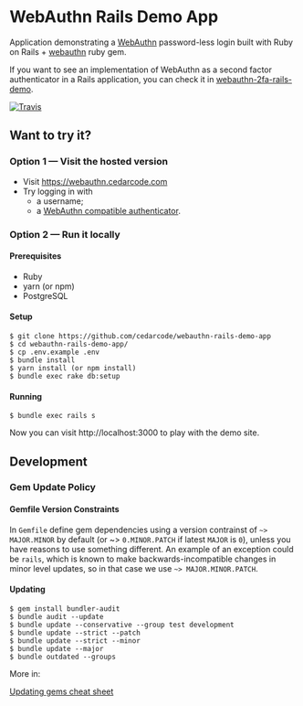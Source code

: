 # WebAuthn Rails Demo App

Application demonstrating a [WebAuthn](https://en.wikipedia.org/wiki/WebAuthn) password-less login built with Ruby on Rails + [webauthn](https://github.com/cedarcode/webauthn-ruby) ruby gem.

If you want to see an implementation of WebAuthn as a second factor authenticator in a Rails application, you can check it in [webauthn-2fa-rails-demo](https://github.com/cedarcode/webauthn-2fa-rails-demo).

[![Travis](https://img.shields.io/travis/cedarcode/webauthn-rails-demo-app/master.svg?style=flat-square)](https://travis-ci.org/cedarcode/webauthn-rails-demo-app)

## Want to try it?

### Option 1 — Visit the hosted version

* Visit https://webauthn.cedarcode.com
* Try logging in with
  * a username;
  * a [WebAuthn compatible authenticator](https://github.com/cedarcode/webauthn-ruby#prerequisites).


### Option 2 — Run it locally

#### Prerequisites

* Ruby
* yarn (or npm)
* PostgreSQL

#### Setup

```
$ git clone https://github.com/cedarcode/webauthn-rails-demo-app
$ cd webauthn-rails-demo-app/
$ cp .env.example .env
$ bundle install
$ yarn install (or npm install)
$ bundle exec rake db:setup
```

#### Running

```
$ bundle exec rails s
```

Now you can visit http://localhost:3000 to play with the demo site.

## Development

### Gem Update Policy

#### Gemfile Version Constraints

In `Gemfile` define gem dependencies using a version contrainst of `~> MAJOR.MINOR` by default (or ~> `0.MINOR.PATCH` if
latest `MAJOR` is `0`), unless you have reasons to use something different. An example of an exception could be
`rails`, which is known to make backwards-incompatible changes in minor level updates, so in that case we use
`~> MAJOR.MINOR.PATCH`.

#### Updating

```
$ gem install bundler-audit
$ bundle audit --update
$ bundle update --conservative --group test development
$ bundle update --strict --patch
$ bundle update --strict --minor
$ bundle update --major
$ bundle outdated --groups
```

More in:

[Updating gems cheat sheet](https://medium.com/cedarcode/updating-gems-cheat-sheet-346d5666a181)

